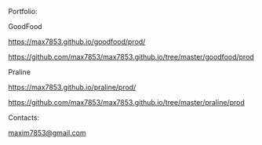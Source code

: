 Portfolio:

GoodFood

https://max7853.github.io/goodfood/prod/

https://github.com/max7853/max7853.github.io/tree/master/goodfood/prod

Praline

https://max7853.github.io/praline/prod/

https://github.com/max7853/max7853.github.io/tree/master/praline/prod

Contacts:

maxim7853@gmail.com
